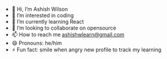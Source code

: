 - 👋 Hi, I’m Ashish Wilson
- 👀 I’m interested in coding
- 🌱 I’m currently learning React
- 💞️ I’m looking to collaborate on opensource
- 📫 How to reach me ashishwlearn@gmail.com
- 😄 Pronouns: he/him
- ⚡ Fun fact: smile when angry
new profile to track my learning

<!---
ashishwl/ashishwl is a ✨ special ✨ repository because its `README.md` (this file) appears on your GitHub profile.
You can click the Preview link to take a look at your changes.
--->
